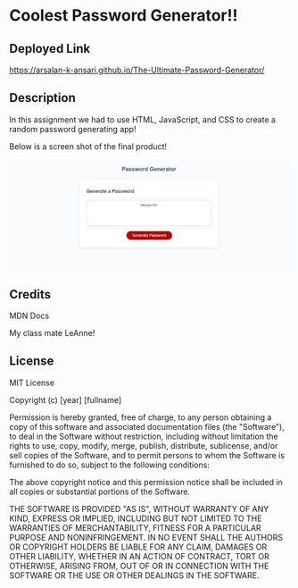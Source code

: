# Coolest Password Generator!!

## Deployed Link

https://arsalan-k-ansari.github.io/The-Ultimate-Password-Generator/

## Description

In this assignment we had to use HTML, JavaScript, and CSS to create a random password generating app!

Below is a screen shot of the final product!

<img src="./Screenshot 2023-07-18 172945.png" alt="generated Pasword">

## Credits

MDN Docs

My class mate LeAnne!

## License

MIT License

Copyright (c) [year] [fullname]

Permission is hereby granted, free of charge, to any person obtaining a copy
of this software and associated documentation files (the "Software"), to deal
in the Software without restriction, including without limitation the rights
to use, copy, modify, merge, publish, distribute, sublicense, and/or sell
copies of the Software, and to permit persons to whom the Software is
furnished to do so, subject to the following conditions:

The above copyright notice and this permission notice shall be included in all
copies or substantial portions of the Software.

THE SOFTWARE IS PROVIDED "AS IS", WITHOUT WARRANTY OF ANY KIND, EXPRESS OR
IMPLIED, INCLUDING BUT NOT LIMITED TO THE WARRANTIES OF MERCHANTABILITY,
FITNESS FOR A PARTICULAR PURPOSE AND NONINFRINGEMENT. IN NO EVENT SHALL THE
AUTHORS OR COPYRIGHT HOLDERS BE LIABLE FOR ANY CLAIM, DAMAGES OR OTHER
LIABILITY, WHETHER IN AN ACTION OF CONTRACT, TORT OR OTHERWISE, ARISING FROM,
OUT OF OR IN CONNECTION WITH THE SOFTWARE OR THE USE OR OTHER DEALINGS IN THE
SOFTWARE.

